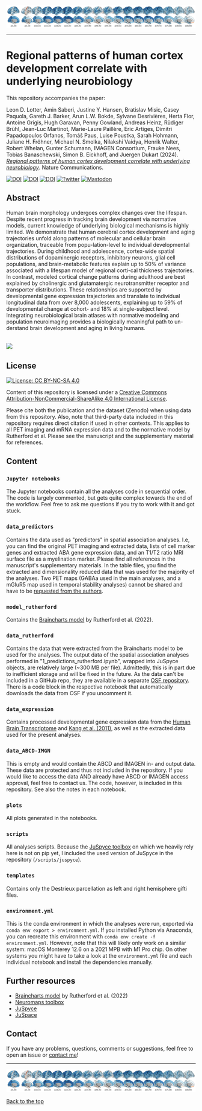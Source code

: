 <img src="plots/braincharts/dev_ct_brainchain.png">

---

# <a name="top"></a>Regional patterns of human cortex development correlate with underlying neurobiology

This repository accompanies the paper: 

Leon D. Lotter, Amin Saberi, Justine Y. Hansen, Bratislav Misic, Casey Paquola, Gareth J. Barker, Arun L.W. Bokde, Sylvane Desrivières, Herta Flor, Antoine Grigis, Hugh Garavan, Penny Gowland, Andreas Heinz, Rüdiger Brühl, Jean-Luc Martinot, Marie-Laure Paillère, Eric Artiges, Dimitri Papadopoulos Orfanos, Tomáš Paus, Luise Poustka, Sarah Hohmann, Juliane H. Fröhner, Michael N. Smolka, Nilakshi Vaidya, Henrik Walter, Robert Whelan, Gunter Schumann, IMAGEN Consortium, Frauke Nees, Tobias Banaschewski, Simon B. Eickhoff, and Juergen Dukart (2024). *[Regional patterns of human cortex development correlate with underlying neurobiology](https://doi.org/10.1038/s41467-024-52366-7)*. Nature Communications.

[![DOI](https://img.shields.io/badge/Nature_Communications-10.1038/s41467--024--52366--7-E63323)](https://doi.org/10.1038/s41467-024-52366-7)
[![DOI](https://img.shields.io/badge/bioRxiv-10.1101/2023.05.05.539537-BD2736)](https://doi.org/10.1101/2023.05.05.539537)
[![DOI](https://zenodo.org/badge/636815203.svg)](https://zenodo.org/badge/latestdoi/636815203)
[![Twitter](https://img.shields.io/badge/Twitter-Thread-1A8CD8)](https://twitter.com/LeonDLotter/status/1655582681613189120)
[![Mastodon](https://img.shields.io/badge/Mastodon-Thread-6364FF)](https://neuromatch.social/@LeonDLotter/110332987427316809)  

## Abstract

Human brain morphology undergoes complex changes over the lifespan. Despite recent progress in tracking brain development via normative models, current knowledge of underlying biological mechanisms is highly limited. We demonstrate that human cerebral cortex development and aging trajectories unfold along patterns of molecular and cellular brain organization, traceable from popu-lation-level to individual developmental trajectories. During childhood and adolescence, cortex-wide spatial distributions of dopaminergic receptors, inhibitory neurons, glial cell populations, and brain-metabolic features explain up to 50% of variance associated with a lifespan model of regional corti-cal thickness trajectories. In contrast, modeled cortical change patterns during adulthood are best explained by cholinergic and glutamatergic neurotransmitter receptor and transporter distributions. These relationships are supported by developmental gene expression trajectories and translate to individual longitudinal data from over 8,000 adolescents, explaining up to 59% of developmental change at cohort- and 18% at single-subject level. Integrating neurobiological brain atlases with normative modeling and population neuroimaging provides a biologically meaningful path to un-derstand brain development and aging in living humans.

<br>
<img src="plots/prediction_dominance/animation/dev_ct_animation_fm_500_5.gif">  
<br>

## License

[![License: CC BY-NC-SA 4.0](https://img.shields.io/badge/License-CC%20BY--NC--SA%204.0-lightgrey)](http://creativecommons.org/licenses/by-nc-sa/4.0/)  

Content of this repository is licensed under a [Creative Commons Attribution-NonCommercial-ShareAlike 4.0 International License](http://creativecommons.org/licenses/by-nc-sa/4.0/).

Please cite both the publication and the dataset (Zenodo) when using data from this repository. Also, note that third-party data included in this repository requires direct citation if used in other contexts. This applies to all PET imaging and mRNA expression data and to the normative model by Rutherford et al. Please see the manuscript and the supplementary material for references.

## Content

### `Jupyter notebooks`
The Jupyter notebooks contain all the analyses code in sequential order. The code is largely commented, but gets quite complex towards the end of the workflow. Feel free to ask me questions if you try to work with it and got stuck.

### `data_predictors`
Contains the data used as "predictors" in spatial association analyses. I.e, you can find the original PET imaging and extracted data, lists of cell marker genes and extracted ABA gene expression data, and an T1/T2 ratio MRI surface file as a myelination marker. Please find all references in the manuscript's supplementary materials. In the table files, you find the extracted and dimensionality reduced data that was used for the majority of the analyses. Two PET maps (GABAa used in the main analyses, and a mGluR5 map used in temporal stability analyses) cannot be shared and have to be [requested from the authors](https://doi.org/10.26165/JUELICH-DATA/HDVEEF). 

### `model_rutherford`
Contains the [Braincharts model](https://github.com/predictive-clinical-neuroscience/braincharts) by Rutherford et al. (2022).

### `data_rutherford`
Contains the data that were extracted from the Braincharts model to be used for the analyses. The output data of the spatial association analyses performed in "1_predictions_rutherford.ipynb", wrapped into JuSpyce objects, are relatively large (~300 MB per file). Admittedly, this is in part due to inefficient storage and will be fixed in the future. As the data can't be included in a GitHub repo, they are available in a separate [OSF repository](https://osf.io/3n9rt/). There is a code block in the respective notebook that automatically downloads the data from OSF if you uncomment it.  

### `data_expression`
Contains processed developmental gene expression data from the [Human Brain Transcriptome](https://hbatlas.org/) and [Kang et al. (2011)](https://www.nature.com/articles/nature10523), as well as the extracted data used for the present analyses.  

### `data_ABCD-IMGN`
This is empty and would contain the ABCD and IMAGEN in- and output data. These data are protected and thus not included in the repository. If you would like to access the data AND already have ABCD or IMAGEN access approval, feel free to contact us. The code, however, is included in this repository. See also the notes in each notebook.  

### `plots`
All plots generated in the notebooks.

### `scripts`
All analyses scripts. Because the [JuSpyce toolbox](https://github.com/LeonDLotter/JuSpyce) on which we heavily rely here is not on pip yet, I included the used version of JuSpyce in the repository (`/scripts/juspyce`). 

### `templates`
Contains only the Destrieux parcellation as left and right hemisphere gifti files.

### `environment.yml`
This is the conda environment in which the analyses were run, exported via `conda env export > environment.yml`. If you installed Python via Anaconda, you can recreate this environment with `conda env create -f environment.yml`. However, note that this will likely only work on a similar system: macOS Monterey 12.6 on a 2021 MPB with M1 Pro chip. On other systems you might have to take a look at the `environment.yml` file and each individual notebook and install the dependencies manually.   

## Further resources

- [Braincharts model](https://github.com/predictive-clinical-neuroscience/braincharts) by Rutherford et al. (2022)  
- [Neuromaps toolbox](https://github.com/netneurolab/neuromaps)
- [JuSpyce](https://github.com/LeonDLotter/JuSpyce)
- [JuSpace](https://github.com/juryxy/JuSpace) 

## Contact

If you have any problems, questions, comments or suggestions, feel free to open an issue or [contact me](mailto:leondlotter@gmail.com)! 

---
<img src="plots/braincharts/dev_ct_brainchain.png">  

[Back to the top](#top)
